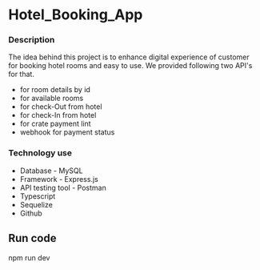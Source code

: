 # Hotel_Booking_App

### Description
The idea behind this project is to enhance digital experience of customer for booking hotel rooms  and easy to use. We provided following two API's for that.
-  for room details by id
-  for available rooms
-  for check-Out from hotel
-  for check-In from hotel
-  for crate payment lint
-  webhook for payment status


### Technology use
- Database - MySQL
- Framework - Express.js
- API testing tool - Postman
- Typescript
- Sequelize
- Github

## Run code 
npm run dev
